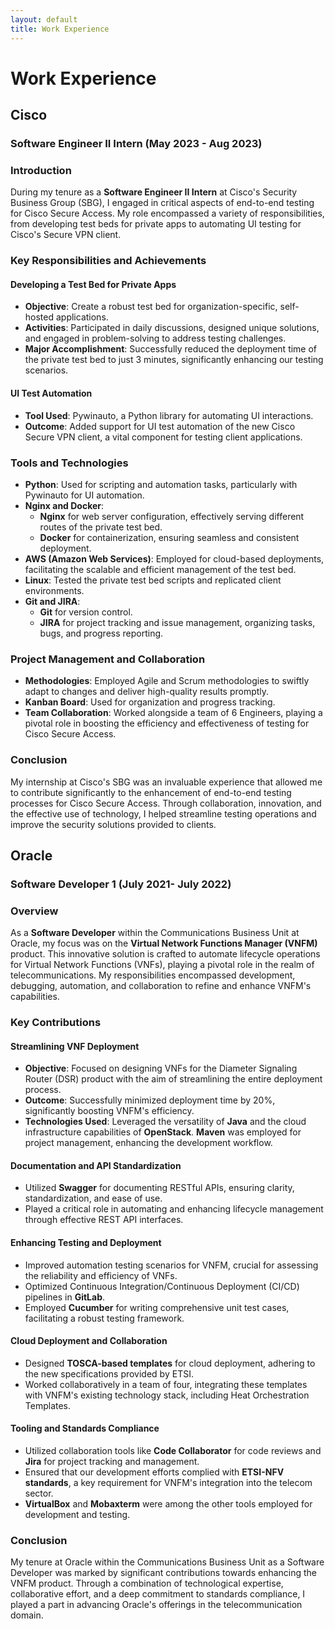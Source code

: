 ```yaml
---
layout: default
title: Work Experience
---
```


# Work Experience

## Cisco
### Software Engineer II Intern (May 2023 - Aug 2023)

### Introduction
During my tenure as a **Software Engineer II Intern** at Cisco's Security Business Group (SBG), I engaged in critical aspects of end-to-end testing for Cisco Secure Access. My role encompassed a variety of responsibilities, from developing test beds for private apps to automating UI testing for Cisco's Secure VPN client.

### Key Responsibilities and Achievements

#### Developing a Test Bed for Private Apps
- **Objective**: Create a robust test bed for organization-specific, self-hosted applications.
- **Activities**: Participated in daily discussions, designed unique solutions, and engaged in problem-solving to address testing challenges.
- **Major Accomplishment**: Successfully reduced the deployment time of the private test bed to just 3 minutes, significantly enhancing our testing scenarios.

#### UI Test Automation
- **Tool Used**: Pywinauto, a Python library for automating UI interactions.
- **Outcome**: Added support for UI test automation of the new Cisco Secure VPN client, a vital component for testing client applications.

### Tools and Technologies

- **Python**: Used for scripting and automation tasks, particularly with Pywinauto for UI automation.
- **Nginx and Docker**:
  - **Nginx** for web server configuration, effectively serving different routes of the private test bed.
  - **Docker** for containerization, ensuring seamless and consistent deployment.
- **AWS (Amazon Web Services)**: Employed for cloud-based deployments, facilitating the scalable and efficient management of the test bed.
- **Linux**: Tested the private test bed scripts and replicated client environments.
- **Git and JIRA**:
  - **Git** for version control.
  - **JIRA** for project tracking and issue management, organizing tasks, bugs, and progress reporting.

### Project Management and Collaboration

- **Methodologies**: Employed Agile and Scrum methodologies to swiftly adapt to changes and deliver high-quality results promptly.
- **Kanban Board**: Used for organization and progress tracking.
- **Team Collaboration**: Worked alongside a team of 6 Engineers, playing a pivotal role in boosting the efficiency and effectiveness of testing for Cisco Secure Access.

### Conclusion
My internship at Cisco's SBG was an invaluable experience that allowed me to contribute significantly to the enhancement of end-to-end testing processes for Cisco Secure Access. Through collaboration, innovation, and the effective use of technology, I helped streamline testing operations and improve the security solutions provided to clients.

## Oracle
### Software Developer 1 (July 2021- July 2022)

### Overview
As a **Software Developer** within the Communications Business Unit at Oracle, my focus was on the **Virtual Network Functions Manager (VNFM)** product. This innovative solution is crafted to automate lifecycle operations for Virtual Network Functions (VNFs), playing a pivotal role in the realm of telecommunications. My responsibilities encompassed development, debugging, automation, and collaboration to refine and enhance VNFM's capabilities.

### Key Contributions

#### Streamlining VNF Deployment
- **Objective**: Focused on designing VNFs for the Diameter Signaling Router (DSR) product with the aim of streamlining the entire deployment process.
- **Outcome**: Successfully minimized deployment time by 20%, significantly boosting VNFM's efficiency.
- **Technologies Used**: Leveraged the versatility of **Java** and the cloud infrastructure capabilities of **OpenStack**. **Maven** was employed for project management, enhancing the development workflow.

#### Documentation and API Standardization
- Utilized **Swagger** for documenting RESTful APIs, ensuring clarity, standardization, and ease of use.
- Played a critical role in automating and enhancing lifecycle management through effective REST API interfaces.

#### Enhancing Testing and Deployment
- Improved automation testing scenarios for VNFM, crucial for assessing the reliability and efficiency of VNFs.
- Optimized Continuous Integration/Continuous Deployment (CI/CD) pipelines in **GitLab**.
- Employed **Cucumber** for writing comprehensive unit test cases, facilitating a robust testing framework.

#### Cloud Deployment and Collaboration
- Designed **TOSCA-based templates** for cloud deployment, adhering to the new specifications provided by ETSI.
- Worked collaboratively in a team of four, integrating these templates with VNFM's existing technology stack, including Heat Orchestration Templates.

#### Tooling and Standards Compliance
- Utilized collaboration tools like **Code Collaborator** for code reviews and **Jira** for project tracking and management.
- Ensured that our development efforts complied with **ETSI-NFV standards**, a key requirement for VNFM's integration into the telecom sector.
- **VirtualBox** and **Mobaxterm** were among the other tools employed for development and testing.

### Conclusion
My tenure at Oracle within the Communications Business Unit as a Software Developer was marked by significant contributions towards enhancing the VNFM product. Through a combination of technological expertise, collaborative effort, and a deep commitment to standards compliance, I played a part in advancing Oracle's offerings in the telecommunication domain.
